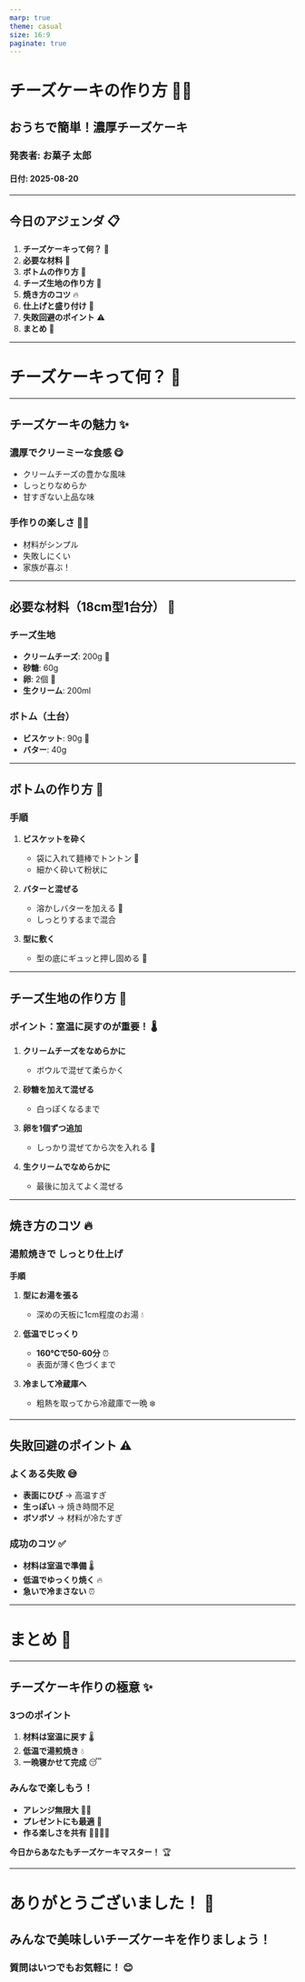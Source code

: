 ```yaml
---
marp: true
theme: casual
size: 16:9
paginate: true
---
```


<!-- _class: cover -->

# チーズケーキの作り方 🧀✨

## おうちで簡単！濃厚チーズケーキ

### 発表者: お菓子 太郎
#### 日付: 2025-08-20

<!-- 
スピーカーノート:
- 親しみやすく自己紹介
- チーズケーキの魅力を伝える
- カジュアルなトーンでスタート
- 時間配分: 30秒
-->

---

## 今日のアジェンダ 📋

1. **チーズケーキって何？** 🤔
2. **必要な材料** 🛒  
3. **ボトムの作り方** 🍪
4. **チーズ生地の作り方** 🥛
5. **焼き方のコツ** 🔥
6. **仕上げと盛り付け** 🎂
7. **失敗回避のポイント** ⚠️
8. **まとめ** 🎉

<!-- 
スピーカーノート:
- 楽しくステップを紹介
- 質問は最後に受け付け
- リラックスした雰囲気で進行
- 時間配分: 30秒
-->

---

<!-- _class: section-title -->

# チーズケーキって何？ 🧀

<!-- 
スピーカーノート:
- 基本的な説明から入る
- なぜ作るのか動機を説明
- 時間配分: 15秒
-->

---

## チーズケーキの魅力 ✨

### 濃厚でクリーミーな食感 😋
- クリームチーズの豊かな風味
- しっとりなめらか
- 甘すぎない上品な味

### 手作りの楽しさ 👩‍🍳
- 材料がシンプル
- 失敗しにくい
- 家族が喜ぶ！

<!-- 
スピーカーノート:
- 市販品との違いを説明
- 手作りの達成感を強調
- 美味しさと簡単さをアピール
- 時間配分: 45秒
-->

---

## 必要な材料（18cm型1台分） 🛒

### チーズ生地
- **クリームチーズ**: 200g 🧀
- **砂糖**: 60g 
- **卵**: 2個 🥚
- **生クリーム**: 200ml

### ボトム（土台）
- **ビスケット**: 90g 🍪
- **バター**: 40g

<!-- 
スピーカーノート:
- 材料はスーパーで揃う
- 分量は覚えやすい
- 代用品も軽く紹介
- 時間配分: 45秒
-->

---

## ボトムの作り方 🍪

### 手順
1. **ビスケットを砕く** 
   - 袋に入れて麺棒でトントン 🔨
   - 細かく砕いて粉状に

2. **バターと混ぜる**
   - 溶かしバターを加える 🧈
   - しっとりするまで混合

3. **型に敷く**
   - 型の底にギュッと押し固める 💪

<!-- 
スピーカーノート:
- ビスケット砕きは楽しい作業
- 子どもと一緒にできる
- しっかり固めることがポイント
- 時間配分: 60秒
-->

---

## チーズ生地の作り方 🥛

### ポイント：室温に戻すのが重要！ 🌡️

1. **クリームチーズをなめらかに**
   - ボウルで混ぜて柔らかく

2. **砂糖を加えて混ぜる**
   - 白っぽくなるまで

3. **卵を1個ずつ追加**
   - しっかり混ぜてから次を入れる 🥚

4. **生クリームでなめらかに**
   - 最後に加えてよく混ぜる

<!-- 
スピーカーノート:
- 室温に戻す重要性を強調
- 一度にたくさん入れない
- 混ぜすぎも良くない
- 時間配分: 80秒
-->

---

## 焼き方のコツ 🔥

### 湯煎焼きで しっとり仕上げ

**手順**
1. **型にお湯を張る**
   - 深めの天板に1cm程度のお湯 💧

2. **低温でじっくり**
   - **160℃で50-60分** ⏰
   - 表面が薄く色づくまで

3. **冷まして冷蔵庫へ**
   - 粗熱を取ってから冷蔵庫で一晩 ❄️

<!-- 
スピーカーノート:
- 湯煎のメリットを説明
- 温度と時間を厳守
- 一晩寝かせることの大切さ
- 時間配分: 60秒
-->

---

## 失敗回避のポイント ⚠️

### よくある失敗 😅
- **表面にひび** → 高温すぎ
- **生っぽい** → 焼き時間不足
- **ボソボソ** → 材料が冷たすぎ

### 成功のコツ ✅
- **材料は室温で準備** 🌡️
- **低温でゆっくり焼く** 🔥
- **急いで冷まさない** ⏰

<!-- 
スピーカーノート:
- 実際の失敗例を説明
- 対策は明確に
- 焦らないことの大切さ
- 時間配分: 60秒
-->

---

<!-- _class: section-title -->

# まとめ 🎉

---

## チーズケーキ作りの極意 ✨

### 3つのポイント
1. **材料は室温に戻す** 🌡️
2. **低温で湯煎焼き** 💧
3. **一晩寝かせて完成** 😴

### みんなで楽しもう！
- **アレンジ無限大** 🍓🍫
- **プレゼントにも最適** 🎁
- **作る楽しさを共有** 👨‍👩‍👧‍👦

**今日からあなたもチーズケーキマスター！** 🏆

<!-- 
スピーカーノート:
- 重要ポイントを3つに絞って復習
- アレンジの可能性で興味継続
- 作る楽しさで締めくくり
- 質疑応答の時間を設ける
- 時間配分: 45秒
-->

---

# ありがとうございました！ 🙏

## みんなで美味しいチーズケーキを作りましょう！

### **質問はいつでもお気軽に！** 😊

<!-- 
スピーカーノート:
- 感謝の気持ちを込めて
- 質疑応答歓迎の姿勢
- 楽しい雰囲気で終了
- 時間配分: 15秒
-->